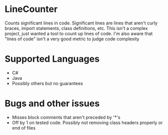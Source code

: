 # LineCounter
Counts significant lines in code.
Significant lines are lines that aren't curly braces, import statements, class definitions, etc.
This isn't a complex project, just wanted a tool to count up lines of code.
I'm also aware that "lines of code" isn't a very good metric to judge code complexity

# Supported Languages
* C#
* Java
* Possibly others but no guarantees

# Bugs and other issues
* Misses block comments that aren't preceded by '*'s
* Off by 1 on tested code. Possibly not removing class headers properly or end of files